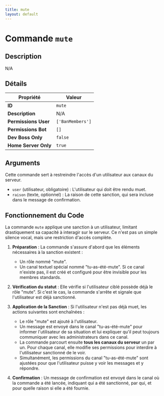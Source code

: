 ```yaml
---
title: mute
layout: default
---
```


# Commande `mute`

## Description

N/A

## Détails

| Propriété | Valeur |
| --- | --- |
| **ID** | `mute` |
| **Description** | N/A |
| **Permissions User** | `['BanMembers']` |
| **Permissions Bot** | `[]` |
| **Dev Boss Only** | `false` |
| **Home Server Only** | `true` |

## Arguments

Cette commande sert à restreindre l'accès d'un utilisateur aux canaux du serveur.

-   `user` (utilisateur, obligatoire) : L'utilisateur qui doit être rendu muet.
-   `raison` (texte, optionnel) : La raison de cette sanction, qui sera incluse dans le message de confirmation.

## Fonctionnement du Code

La commande `mute` applique une sanction à un utilisateur, limitant drastiquement sa capacité à interagir sur le serveur. Ce n'est pas un simple silence vocal, mais une restriction d'accès complète.

1.  **Préparation** : La commande s'assure d'abord que les éléments nécessaires à la sanction existent :
    -   Un rôle nommé "mute".
    -   Un canal textuel spécial nommé "tu-as-été-mute". Si ce canal n'existe pas, il est créé et configuré pour être invisible pour les membres standards.

2.  **Vérification du statut** : Elle vérifie si l'utilisateur ciblé possède déjà le rôle "mute". Si c'est le cas, la commande s'arrête et signale que l'utilisateur est déjà sanctionné.

3.  **Application de la Sanction** : Si l'utilisateur n'est pas déjà muet, les actions suivantes sont enchaînées :
    -   Le rôle "mute" est ajouté à l'utilisateur.
    -   Un message est envoyé dans le canal "tu-as-été-mute" pour informer l'utilisateur de sa situation et lui expliquer qu'il peut toujours communiquer avec les administrateurs dans ce canal.
    -   La commande parcourt ensuite **tous les canaux du serveur** un par un. Pour chaque canal, elle modifie ses permissions pour interdire à l'utilisateur sanctionné de le voir.
    -   Simultanément, les permissions du canal "tu-as-été-mute" sont ajustées pour que l'utilisateur puisse y voir les messages et y répondre.

4.  **Confirmation** : Un message de confirmation est envoyé dans le canal où la commande a été lancée, indiquant qui a été sanctionné, par qui, et pour quelle raison si elle a été fournie.
